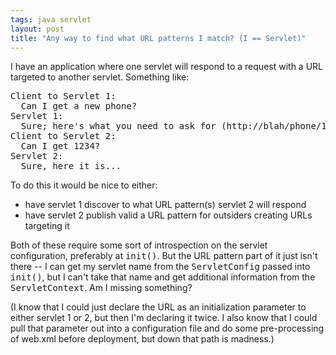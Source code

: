 ```yaml
---
tags: java servlet
layout: post
title: "Any way to find what URL patterns I match? (I == Servlet)"
---
```




<p>I have an application where one servlet will respond to a request with a URL targeted to another servlet. Something like:</p>

<pre>
Client to Servlet 1:
  Can I get a new phone?
Servlet 1: 
  Sure; here's what you need to ask for (http://blah/phone/1234/)
Client to Servlet 2:
  Can I get 1234?
Servlet 2:
  Sure, here it is...
</pre>

<p>To do this it would be nice to either:</p>

<p><ul>
  <li>have servlet 1 discover to what URL pattern(s) servlet 2 will respond</li>
  <li>have servlet 2 publish valid a URL pattern for outsiders creating URLs targeting it</li>
</ul>

<p>Both of these require some sort of introspection on the servlet configuration, preferably at <tt>init()</tt>. But the URL pattern part of it just isn't there -- I can get my servlet name from the <tt>ServletConfig</tt> passed into <tt>init()</tt>, but I can't take that name and get additional information from the <tt>ServletContext</tt>. Am I missing something?</p>

<p>(I know that I could just declare the URL as an initialization parameter to either servlet 1 or 2, but then I'm declaring it twice. I also know that I could pull that parameter out into a configuration file and do some pre-processing of web.xml before deployment, but down that path is madness.)</p>


